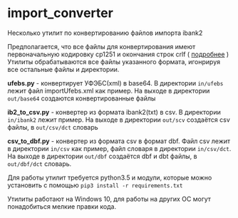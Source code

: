 # import_converter
Несколько утилит по конвертированию файлов импорта ibank2

Предполагается, что все файлы для конвертирования имеют первоначальную кодировку cp1251 и окончания строк crlf ( [подробнее]((https://github.com/fleytman/import_converter/issues/1#issuecomment-276956924)) )
Утилиты обрабатываются все файлы указанного формата, игонрируя все остальные файлы и директории.

**ufebs.py** - конвертирует УФЭБС(xml) в base64. В директории `in/ufebs` лежит файл importUfebs.xml как пример. На выходе в директории `out/base64` создаются конвертированные файлы 

**ib2_to_csv.py** - конвертер из формата ibank2(txt) в csv. В директории `in/ibank2` лежит пример. На выходе в директории `out/scv` создаётся csv файлы, в `out/csv/dct` словарь

**csv_to_dbf.py** - конвертер из формата csv в формат dbf. Файл csv лежит в директории `in/csv` как пример, файл словаря в директории `in/csv/dct`. На выходе в директории `out/dbf` создаётся dbf и dbt файлы, в `out/dbf/dct` словарь. 



Для работы утилит требуется python3.5 и модули, которые можно установить с помощью
`pip3 install -r requirements.txt`

Утилиты работают на Windows 10, для работы на других ОС могут понадобиться мелкие правки кода.
